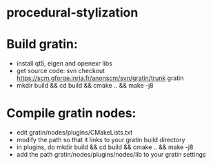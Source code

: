 # procedural-stylization

# Build gratin:
- install qt5, eigen and openexr libs
- get source code: svn checkout https://scm.gforge.inria.fr/anonscm/svn/gratin/trunk gratin
- mkdir build && cd build && cmake .. && make -j8 

# Compile gratin nodes:
- edit gratin/nodes/plugins/CMakeLists.txt
- modify the path so that it links to your gratin build directory
- in plugins, do mkdir build && cd build && cmake .. && make -j8
- add the path  gratin/nodes/plugins/nodes/lib to your gratin settings

